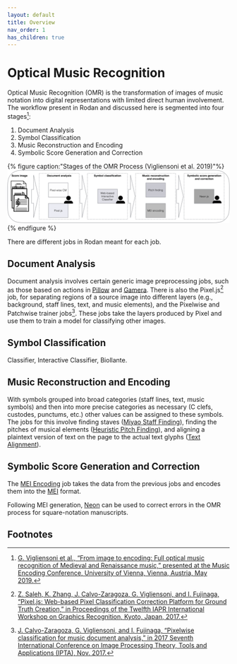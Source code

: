 ```yaml
---
layout: default
title: Overview
nav_order: 1
has_children: true
---
```


# Optical Music Recognition

Optical Music Recognition (OMR) is the transformation of images of music notation into digital representations with limited direct human involvement.
The workflow present in Rodan and discussed here is segmented into four stages[^1]:

1. Document Analysis
2. Symbol Classification
3. Music Reconstruction and Encoding
4. Symbolic Score Generation and Correction

{% figure caption:"Stages of the OMR Process (Vigliensoni et al. 2019)"%}
![](assets/omr_stages.png)
{% endfigure %}

There are different jobs in Rodan meant for each job.

## Document Analysis

Document analysis involves certain generic image preprocessing jobs, such as those based on actions in [Pillow](https://python-pillow.org/) and [Gamera](https://gamera.informatik.hsnr.de/).
There is also the Pixel.js[^2] job, for separating regions of a source image into different layers (e.g., background, staff lines, text, and music elements), and
the Pixelwise and Patchwise trainer jobs[^3]. These jobs take the layers produced by Pixel and use them to train a model for
classifying other images.

## Symbol Classification

Classifier, Interactive Classifier, Biollante.

## Music Reconstruction and Encoding

With symbols grouped into broad categories (staff lines, text, music symbols) and then into more precise categories as necessary (C clefs, custodes, punctums, etc.) other values can be assigned to these symbols.
The jobs for this involve finding staves ([Miyao Staff Finding](https://github.com/DDMAL/gamera_rodan)), finding the pitches of musical elements ([Heuristic Pitch Finding](https://github.com/DDMAL/heuristic-pitch-finding)), and aligning a plaintext version of text on the page to the actual text glyphs ([Text Alignment](https://github.com/DDMAL/text_alignment)).

## Symbolic Score Generation and Correction

The [MEI Encoding](https://github.com/DDMAL/MEI_encoding) job takes the data from the previous jobs and encodes them into the [MEI](https://music-encoding.org) format.

Following MEI generation, [Neon](https://github.com/DDMAL/Neon) can be used to correct errors in the OMR process for square-notation manuscripts.

## Footnotes

[^1]: [G. Vigliensoni et al., “From image to encoding: Full optical music recognition of Medieval and Renaissance music,” presented at the Music Encoding Conference, University of Vienna, Vienna, Austria, May 2019.](https://music-encoding.org/conference/2019/abstracts_mec2019/vigliensoni19from%20camera%20ready.pdf)
[^2]: [Z. Saleh, K. Zhang, J. Calvo-Zaragoza, G. Vigliensoni, and I. Fujinaga, “Pixel.js: Web-based Pixel Classification Correction Platform for Ground Truth Creation,” in Proceedings of the Twelfth IAPR International Workshop on Graphics Recognition, Kyoto, Japan, 2017.](https://doi.org/10.1109/ICDAR.2017.267)
[^3]: [J. Calvo-Zaragoza, G. Vigliensoni, and I. Fujinaga, “Pixelwise classification for music document analysis,” in 2017 Seventh International Conference on Image Processing Theory, Tools and Applications (IPTA), Nov. 2017.](https://doi.org/10.3390/app8050654)
